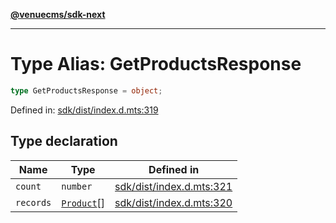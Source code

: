 [**@venuecms/sdk-next**](../Index.md)

***

# Type Alias: GetProductsResponse

```ts
type GetProductsResponse = object;
```

Defined in: [sdk/dist/index.d.mts:319](https://github.com/venuecms/sdk/blob/e839f07e66419aaf9ace81d080584d6bd1f8de14/packages/sdk/dist/index.d.mts#L319)

## Type declaration

| Name | Type | Defined in |
| ------ | ------ | ------ |
| <a id="count"></a> `count` | `number` | [sdk/dist/index.d.mts:321](https://github.com/venuecms/sdk/blob/e839f07e66419aaf9ace81d080584d6bd1f8de14/packages/sdk/dist/index.d.mts#L321) |
| <a id="records"></a> `records` | [`Product`](Product.md)[] | [sdk/dist/index.d.mts:320](https://github.com/venuecms/sdk/blob/e839f07e66419aaf9ace81d080584d6bd1f8de14/packages/sdk/dist/index.d.mts#L320) |
